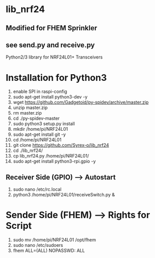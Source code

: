 lib_nrf24
=========

## Modified for FHEM Sprinkler
## see send.py and receive.py

Python2/3 library for NRF24L01+ Transceivers

# Installation for Python3
1. enable SPI in raspi-config
2. sudo apt-get install python3-dev -y
3. wget https://github.com/Gadgetoid/py-spidev/archive/master.zip
4. unzip master.zip
5. rm master.zip
6. cd ./py-spidev-master
7. sudo python3 setup.py install
8. mkdir /home/pi/NRF24L01
9. sudo apt-get install git -y
10. cd /home/pi/NRF24L01
11. git clone https://github.com/Syrex-o/lib_nrf24
12. cd ./lib_nrf24/
13. cp lib_nrf24.py /home/pi/NRF24L01/
14. sudo apt-get install python3-rpi.gpio -y


## Receiver Side (GPIO) --> Autostart
1. sudo nano /etc/rc.local
2. python3 /home/pi/NRF24L01/receiveSwitch.py &


# Sender Side (FHEM) --> Rights for Script
1. sudo mv /home/pi/NRF24L01 /opt/fhem
2. sudo nano /etc/sudoers
3. fhem ALL=(ALL) NOPASSWD: ALL
